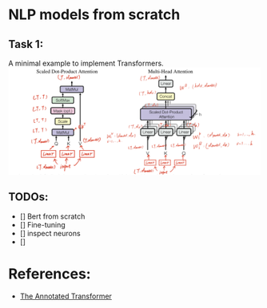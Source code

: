 # NLP models from scratch 

## Task 1: 
A minimal example to implement Transformers. 
![attention_shape](figs/attention_shape.jpeg)

## TODOs: 
- [] Bert from scratch 
- [] Fine-tuning 
- [] inspect neurons
- [] 

# References: 
  - [The Annotated Transformer](http://nlp.seas.harvard.edu/annotated-transformer/)